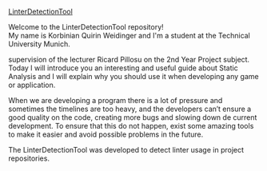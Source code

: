 [LinterDetectionTool](static/ldt-logo.png)

Welcome to the LinterDetectionTool repository! <br>
My name is Korbinian Quirin Weidinger and I'm a student at the Technical University Munich.


supervision of the lecturer Ricard Pillosu on the 2nd Year Project subject. Today I will introduce you an interesting and useful guide about Static Analysis and I will explain why you should use it when developing any game or application.

When we are developing a program there is a lot of pressure and sometimes the timelines are too heavy, and the developers can’t ensure a good quality on the code, creating more bugs and slowing down de current development. To ensure that this do not happen, exist some amazing tools to make it easier and avoid possible problems in the future.

The LinterDetectionTool was developed to detect linter usage in project repositories.

## 
